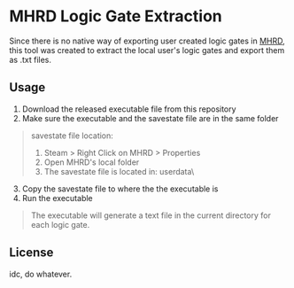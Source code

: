 # MHRD Logic Gate Extraction
Since there is no native way of exporting user created logic gates in [MHRD](http://store.steampowered.com/app/576030/), this tool was created to extract the local user's logic gates and export them as .txt files.

## Usage
1. Download the released executable file from this repository
2. Make sure the executable and the savestate file are in the same folder
> savestate file location:
> 1. Steam > Right Click on MHRD > Properties
> 2. Open MHRD's local folder
> 3. The savestate file is located in: userdata\
3. Copy the savestate file to where the the executable is
4. Run the executable
> The executable will generate a text file in the current directory for each logic gate.

## License
idc, do whatever.
